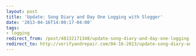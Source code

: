 ```yaml
---
layout: post 
title: 'Update: Song Diary and Day One Logging with Slogger' 
date: '2013-04-16T14:00:17-04:00' 
tags: 
- logging 
redirect_from: /post/48132171348/update-song-diary-and-day-one-logging-with-slogger/
redirect_to: http://verifyandrepair.com/04-16-2013/update-song-diary-and-day-one-logging-with-slogger
---
```


